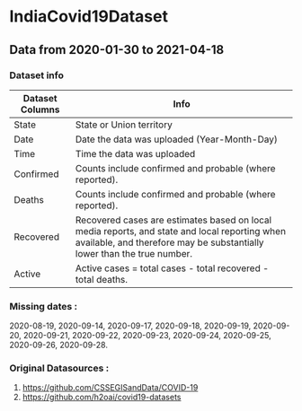 # IndiaCovid19Dataset
## Data from 2020-01-30 	to  2021-04-18 

### Dataset info
Dataset Columns| Info
------------- | ------------- 
  State| State or Union territory
  Date| Date the data was uploaded (Year-Month-Day)
  Time| Time the data was uploaded
  Confirmed| Counts include confirmed and probable (where reported).
  Deaths| Counts include confirmed and probable (where reported).
  Recovered| Recovered cases are estimates based on local media reports, and state and local reporting when available, and therefore may be substantially lower than the true number.
  Active|Active cases = total cases - total recovered - total deaths.
  
### Missing dates :
  2020-08-19, 2020-09-14, 2020-09-17, 2020-09-18, 2020-09-19, 2020-09-20, 2020-09-21, 2020-09-22, 2020-09-23, 2020-09-24, 2020-09-25, 2020-09-26, 2020-09-28.


### Original Datasources :
1. https://github.com/CSSEGISandData/COVID-19 
2. https://github.com/h2oai/covid19-datasets 
